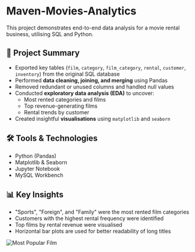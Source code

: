 # Maven-Movies-Analytics
This project demonstrates end-to-end data analysis for a movie rental business, utilising SQL and Python.

## 📌 Project Summary
- Exported key tables (`film`, `category`, `film_category`, `rental`, `customer`, `inventory`) from the original SQL database
- Performed **data cleaning, joining, and merging** using Pandas
- Removed redundant or unused columns and handled null values
- Conducted **exploratory data analysis (EDA)** to uncover:
  - Most rented categories and films
  - Top revenue-generating films
  - Rental trends by customer
- Created insightful **visualisations** using `matplotlib` and `seaborn`

## 🛠️ Tools & Technologies
- Python (Pandas)
- Matplotlib & Seaborn
- Jupyter Notebook
- MySQL Workbench
  

## 📊 Key Insights
- "Sports", "Foreign", and "Family" were the most rented film categories
- Customers with the highest rental frequency were identified
- Top films by rental revenue were visualised
- Horizontal bar plots are used for better readability of long titles

![Most Popular Film](Images/most_popular_film_by_rental_count.png)
